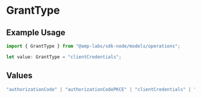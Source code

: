 # GrantType

## Example Usage

```typescript
import { GrantType } from "@amp-labs/sdk-node/models/operations";

let value: GrantType = "clientCredentials";
```

## Values

```typescript
"authorizationCode" | "authorizationCodePKCE" | "clientCredentials" | "password"
```